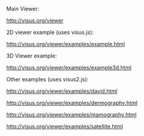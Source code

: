 Main Viewer:

http://visus.org/viewer

2D viewer example (uses visus.js):

http://visus.org/viewer/examples/example.html

3D Viewer example:

http://visus.org/viewer/examples/example3d.html

Other examples (uses visus2.js):

http://visus.org/viewer/examples/david.html

http://visus.org/viewer/examples/dermography.html

http://visus.org/viewer/examples/mamography.html

http://visus.org/viewer/examples/satellite.html
